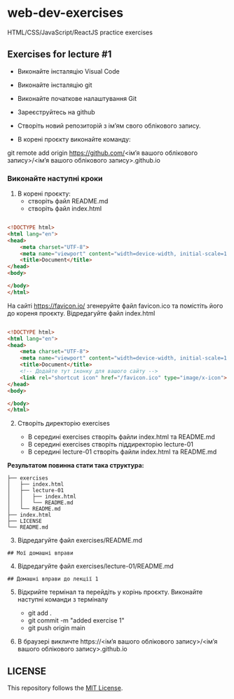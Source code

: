 # web-dev-exercises
HTML/CSS/JavaScript/ReactJS practice exercises
## Exercises for lecture #1

- Виконайте інсталяцію Visual Code
- Виконайте інсталяцію git
- Виконайте початкове налаштування Git
- Зареєструйтесь на github
- Створіть новий репозиторій з ім’ям свого облікового запису.

- В корені проєкту виконайте команду:

git remote add origin https://github.com/<ім’я вашого облікового запису>/<ім’я вашого облікового запису>.github.io

### Виконайте наступні кроки
1. В корені проєкту:
	- створіть файл README.md 
	- створіть файл index.html

```html

<!DOCTYPE html>
<html lang="en">
<head>
    <meta charset="UTF-8">
    <meta name="viewport" content="width=device-width, initial-scale=1.0">
    <title>Document</title>
</head>
<body>

</body>
</html>

```
На сайті https://favicon.io/ згенеруйте файл favicon.ico та помістіть його до кореня проєкту.
Відредагуйте файл index.html

```html

<!DOCTYPE html>
<html lang="en">
<head>
    <meta charset="UTF-8">
    <meta name="viewport" content="width=device-width, initial-scale=1.0">
    <title>Document</title>
    <!-- Додайте тут іконку для вашого сайту -->
	<link rel="shortcut icon" href="/favicon.ico" type="image/x-icon">
</head>
<body>

</body>
</html>

```

2. Створіть директорію exercises

	- В середині exercises створіть файли index.html та README.md
	- В середині exercises створіть піддиректорію lecture-01
	- В середині lecture-01 створіть файли index.html та README.md

**Результатом повинна стати така структура:**
```
├── exercises
│   ├── index.html
│   ├── lecture-01
│   │   ├── index.html
│   │   └── README.md
│   └── README.md
├── index.html
├── LICENSE
└── README.md

```

3. Відредагуйте файл exercises/README.md

```
## Мої домашні вправи
```

4. Відредагуйте файл exercises/lecture-01/README.md

```
## Домашні вправи до лекції 1
```
5. Відкрийте термінал та перейдіть у корінь проєкту. Виконайте наступні команди з терміналу
	- git add .
	- git commit -m "added exercise 1"
	- git push origin main

6. В браузері викличте https://<ім’я вашого облікового запису>/<ім’я вашого облікового запису>.github.io 

## LICENSE
This repository follows the [MIT License](https://github.com/couchjanus/web-dev-exercises/tree/main/LICENSE).
